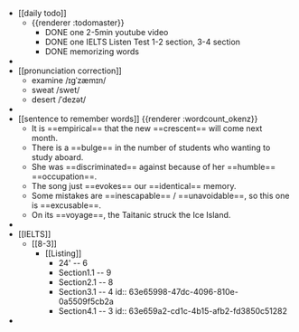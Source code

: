 - [[daily todo]]
	- {{renderer :todomaster}}
		- DONE one 2-5min youtube video
		- DONE one IELTS Listen Test 1-2 section, 3-4 section
		- DONE memorizing words
-
- [[pronunciation correction]]
	- examine  /ɪɡˈzæmɪn/
	- sweat  /swet/
	- desert  /ˈdezət/
-
- [[sentence to remember words]] {{renderer :wordcount_okenz}}
	- It is ==empirical== that the new ==crescent== will come next month.
	- There is a ==bulge== in the number of students who wanting to study aboard.
	- She was ==discriminated== against because of her ==humble== ==occupation==.
	- The song just ==evokes== our ==identical== memory.
	- Some mistakes are ==inescapable== / ==unavoidable==, so this one is ==excusable==.
	- On its ==voyage==, the Taitanic struck the Ice Island.
-
- [[IELTS]]
	- [[8-3]]
		- [[Listing]]
			- 24' -- 6
			- Section1.1 -- 9
			- Section2.1 -- 8
			- Section3.1 -- 4
			  id:: 63e65998-47dc-4096-810e-0a5509f5cb2a
			- Section4.1 -- 3
			  id:: 63e659a2-cd1c-4b15-afb2-fd3850c51282
-
